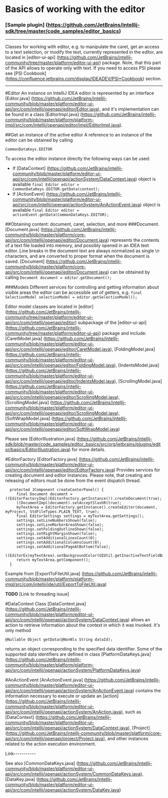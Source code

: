 Basics of working with the editor
===========

### [Sample plugin] (https://github.com/JetBrains/intellij-sdk/tree/master/code_samples/editor_basics)

----------

Classes for working with editor, e.g. to manipulate the caret, get an access to a text selection, or modify the text, currently represented in the editor, are located in
[editor-ui-api] (https://github.com/JetBrains/intellij-community/tree/master/platform/editor-ui-api)
package. Note, that this part of the API allows to operate only with text.
If you need to access PSI please see
[PSI Cookbook] (https://confluence.jetbrains.com/display/IDEADEV/PSI+Cookbook)
section.

-----------

#Editor
An instance on IntelliJ IDEA editor is represented by an interface
[Editor.java] (https://github.com/JetBrains/intellij-community/blob/master/platform/editor-ui-api/src/com/intellij/openapi/editor/Editor.java),
and it's implementation can be found in a class
[EditorImpl.java] (https://github.com/JetBrains/intellij-community/blob/master/platform/platform-impl/src/com/intellij/openapi/editor/impl/EditorImpl.java).

##Get an instance of the active editor
A reference to an instance of the editor can be obtained by calling

    CommonDataKeys.EDITOR

To access the editor instance directly the following ways can be used:

* If [DataContext] (https://github.com/JetBrains/intellij-community/blob/master/platform/editor-ui-api/src/com/intellij/openapi/actionSystem/DataContext.java)
object is available ```final Editor editor = CommonDataKeys.EDITOR.getData(context);```
* If [ActionEvent] (https://github.com/JetBrains/intellij-community/blob/master/platform/editor-ui-api/src/com/intellij/openapi/actionSystem/AnActionEvent.java)
object is available ```final Editor editor = actionEvent.getData(CommonDataKeys.EDITOR);```

##Obtaining content: document, caret, selection, and more
###Document.
[Document.java] (https://github.com/JetBrains/intellij-community/blob/master/platform/core-api/src/com/intellij/openapi/editor/Document.java)
represents the contents of a text file loaded into memory, and possibly opened in an IDEA
text editor. Line breaks in the document text are always normalized as single \n characters,
and are converted to proper format when the document is saved.
[Document] (https://github.com/JetBrains/intellij-community/blob/master/platform/core-api/src/com/intellij/openapi/editor/Document.java)
can be obtained by calling ```Document document = editor.getDocument();```

###Models
Different services for controlling and getting information about visible areas the editor can be accessible set of getters, e.g.
```final SelectionModel selectionModel = editor.getSelectionModel();```

Editor model classes are located in
[editor] (https://github.com/JetBrains/intellij-community/tree/master/platform/editor-ui-api/src/com/intellij/openapi/editor)
subpackage of the
[editor-ui-api] (https://github.com/JetBrains/intellij-community/tree/master/platform/editor-ui-api)
package and include:
[CaretModel.java] (https://github.com/JetBrains/intellij-community/blob/master/platform/editor-ui-api/src/com/intellij/openapi/editor/CaretModel.java),
[FoldingModel.java] (https://github.com/JetBrains/intellij-community/blob/master/platform/editor-ui-api/src/com/intellij/openapi/editor/FoldingModel.java),
[IndentsModel.java] (https://github.com/JetBrains/intellij-community/blob/master/platform/editor-ui-api/src/com/intellij/openapi/editor/IndentsModel.java),
[ScrollingModel.java] (https://github.com/JetBrains/intellij-community/blob/master/platform/editor-ui-api/src/com/intellij/openapi/editor/ScrollingModel.java),
[ScrollingModel.java] (https://github.com/JetBrains/intellij-community/blob/master/platform/editor-ui-api/src/com/intellij/openapi/editor/ScrollingModel.java),
[SoftWrapModel.java] (https://github.com/JetBrains/intellij-community/blob/master/platform/editor-ui-api/src/com/intellij/openapi/editor/SoftWrapModel.java)

Please see
[EditorIllustration.java] (https://github.com/JetBrains/intellij-sdk/blob/master/code_samples/editor_basics/src/org/jetbrains/plugins/editor/basics/EditorIllustration.java)
for more details.

#EditorFactory
[EditorFactory.java] (https://github.com/JetBrains/intellij-community/blob/master/platform/editor-ui-api/src/com/intellij/openapi/editor/EditorFactory.java)
Provides services for creating document and editor instances.
Please note, that creating and releasing of editors must be done from the event dispatch thread.

      protected JComponent createCenterPanel() {
         final Document document = ((EditorFactoryImpl)EditorFactory.getInstance()).createDocument(true);
         ((DocumentImpl)document).setAcceptSlashR(true);
         myTextArea = EditorFactory.getInstance().createEditor(document, myProject, StdFileTypes.PLAIN_TEXT, true);
         final EditorSettings settings = myTextArea.getSettings();
         settings.setLineNumbersShown(false);
         settings.setLineMarkerAreaShown(false);
         settings.setFoldingOutlineShown(false);
         settings.setRightMarginShown(false);
         settings.setAdditionalLinesCount(0);
         settings.setAdditionalColumnsCount(0);
         settings.setAdditionalPageAtBottom(false);
         ((EditorEx)myTextArea).setBackgroundColor(UIUtil.getInactiveTextFieldBackgroundColor());
         return myTextArea.getComponent();
      }

Example from
[ExportToFileUtil.java] (https://github.com/JetBrains/intellij-community/blob/master/platform/platform-impl/src/com/intellij/ide/util/ExportToFileUtil.java)

**TODO** [Link to threading issue]

#DataContext
Class
[DataContext.java] (https://github.com/JetBrains/intellij-community/blob/master/platform/editor-ui-api/src/com/intellij/openapi/actionSystem/DataContext.java)
allows an action to retrieve information about the context in which it was invoked.
It's only method

```@Nullable Object getData(@NonNls String dataId);```

returns an object corresponding to the specified data identifier. Some of the supported
data identifiers are defined in class
[PlatformDataKeys.java] (https://github.com/JetBrains/intellij-community/blob/master/platform/platform-api/src/com/intellij/openapi/actionSystem/PlatformDataKeys.java)


#AnActionEvent
[AnActionEvent.java] (https://github.com/JetBrains/intellij-community/blob/master/platform/editor-ui-api/src/com/intellij/openapi/actionSystem/AnActionEvent.java)
contains the information necessary to execute or update an
[action] (https://github.com/JetBrains/intellij-community/blob/master/platform/editor-ui-api/src/com/intellij/openapi/actionSystem/AnAction.java),
such as
[DataContext] (https://github.com/JetBrains/intellij-community/blob/master/platform/editor-ui-api/src/com/intellij/openapi/actionSystem/DataContext.java),
[Project] (https://github.com/JetBrains/intellij-community/blob/master/platform/core-api/src/com/intellij/openapi/project/Project.java),
and other instances related to the action execution environment.

Link-----------

See also
[CommonDataKeys.java] (https://github.com/JetBrains/intellij-community/blob/master/platform/editor-ui-api/src/com/intellij/openapi/actionSystem/CommonDataKeys.java),
[DataKey.java] (https://github.com/JetBrains/intellij-community/blob/master/platform/editor-ui-api/src/com/intellij/openapi/actionSystem/DataKey.java)





